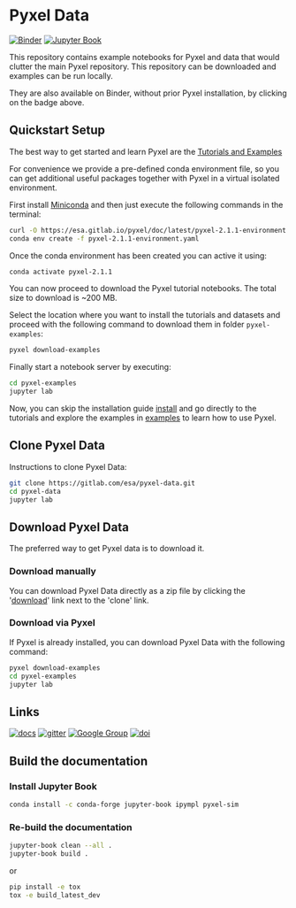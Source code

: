 # Pyxel Data

[![Binder](https://mybinder.org/badge_logo.svg)](https://mybinder.org/v2/gl/esa%2Fpyxel-data/HEAD)
[![Jupyter Book](https://jupyterbook.org/badge.svg)](https://esa.gitlab.io/pyxel-data)


This repository contains example notebooks for Pyxel and data that would clutter the main Pyxel repository. 
This repository can be downloaded and examples can be run locally.

They are also available on Binder, without prior Pyxel installation, by clicking on the badge above.

## Quickstart Setup

The best way to get started and learn Pyxel are the [Tutorials and Examples](https://esa.gitlab.io/pyxel/doc/stable/tutorials/overview.html#quickstart-setup)

For convenience we provide a pre-defined conda environment file,
so you can get additional useful packages together with Pyxel in a virtual isolated environment.

First install [Miniconda](https://docs.conda.io/en/latest/miniconda.html) and then just execute the following
commands in the terminal:

```bash
curl -O https://esa.gitlab.io/pyxel/doc/latest/pyxel-2.1.1-environment.yaml
conda env create -f pyxel-2.1.1-environment.yaml
```

Once the conda environment has been created you can active it using:

```bash
conda activate pyxel-2.1.1
```

You can now proceed to download the Pyxel tutorial notebooks.
The total size to download is ~200 MB.

Select the location where you want to install the tutorials and datasets and
proceed with the following command to download them in folder ``pyxel-examples``:

```bash
pyxel download-examples
```

Finally start a notebook server by executing:

```bash
cd pyxel-examples
jupyter lab
```

Now, you can skip the installation guide [install](https://esa.gitlab.io/pyxel/doc/stable/tutorials/install.html) and 
go directly to the tutorials and explore the examples in [examples](https://esa.gitlab.io/pyxel/doc/stable/tutorials/examples.html) 
to learn how to use Pyxel.


## Clone Pyxel Data

Instructions to clone Pyxel Data:

```bash
git clone https://gitlab.com/esa/pyxel-data.git
cd pyxel-data
jupyter lab
```

## Download Pyxel Data

The preferred way to get Pyxel data is to download it.

### Download manually

You can download Pyxel Data directly as a zip file by clicking the '[download](https://gitlab.com/esa/pyxel-data/-/archive/master/pyxel-data-master.zip)' link next to the 'clone' link.

### Download via Pyxel

If Pyxel is already installed, you can download Pyxel Data with the following command:

```bash
pyxel download-examples
cd pyxel-examples
jupyter lab
```

## Links

[![docs](https://esa.gitlab.io/pyxel/documentation.svg)](https://esa.gitlab.io/pyxel/doc)
[![gitter](https://badges.gitter.im/pyxel-framework/community.svg)](https://gitter.im/pyxel-framework/community)
[![Google Group](https://img.shields.io/badge/Google%20Group-Pyxel%20Detector%20Framework-blue.svg)](https://groups.google.com/g/pyxel-detector-framework)
[![doi](https://zenodo.org/badge/DOI/10.1117/1.JATIS.8.4.048002.svg)](https://doi.org/10.1117/1.JATIS.8.4.048002)

## Build the documentation

### Install Jupyter Book

```bash
conda install -c conda-forge jupyter-book ipympl pyxel-sim
```

### Re-build the documentation

```bash
jupyter-book clean --all .
jupyter-book build .
```

or 

```bash
pip install -e tox
tox -e build_latest_dev
```
